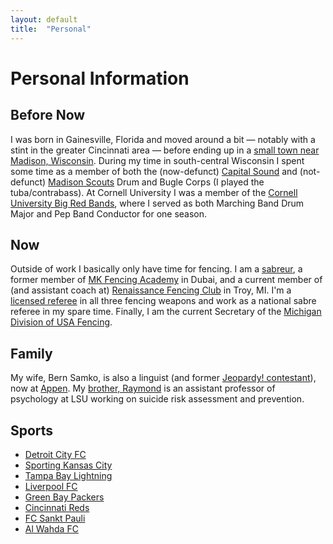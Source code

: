```yaml
---
layout: default	
title:  "Personal"
---
```


# Personal Information

## Before Now

I was born in Gainesville, Florida and moved around a bit &mdash; notably with a stint in the greater Cincinnati area &mdash; before ending up in a [small town near Madison, Wisconsin](http://www.marshall-wi.com/). During my time in south-central Wisconsin I spent some time as a member of both the (now-defunct) [Capital Sound](https://www.youtube.com/playlist?list=PLC8699897E1FFA9B6) and (not-defunct) [Madison Scouts](http://www.madisonscoutslive.com/mainsite/) Drum and Bugle Corps (I played the tuba/contrabass). At Cornell University I was a member of the [Cornell University Big Red Bands](http://www.bigredbands.org/), where I served as both Marching Band Drum Major and Pep Band Conductor for one season.

## Now

Outside of work I basically only have time for fencing. I am a [sabreur](https://en.wikipedia.org/wiki/Sabre_(fencing)), a former member of [MK Fencing Academy](http://mkfencingacademy.com/) in Dubai, and a current member of (and assistant coach at) [Renaissance Fencing Club](http://www.renaissancefencing.com/) in Troy, MI. I'm a [licensed referee](https://foc.askfred.net/Referee/refDetail.php?ref_id=7671) in all three fencing weapons and work as a national sabre referee in my spare time. Finally, I am the current Secretary of the [Michigan Division of USA Fencing](http://www.michfencing.net/index.php).

## Family 

My wife, Bern Samko, is also a linguist (and former [Jeopardy! contestant](http://www.j-archive.com/showplayer.php?player_id=6633)), now at [Appen](http://appen.com/). My [brother, Raymond](https://www.researchgate.net/profile/Raymond_Tucker) is an assistant professor of psychology at LSU working on suicide risk assessment and prevention.

## Sports

* [Detroit City FC](http://www.detcityfc.com/)
* [Sporting Kansas City](http://www.sportingkc.com/)
* [Tampa Bay Lightning](http://lightning.nhl.com/)
* [Liverpool FC](http://www.liverpoolfc.com/welcome-to-liverpool-fc)
* [Green Bay Packers](http://www.packers.com/)
* [Cincinnati Reds](http://cincinnati.reds.mlb.com/)
* [FC Sankt Pauli](http://www.fcstpauli.com/)
* [Al Wahda FC](http://www.alwahda-fc.com/en/home)